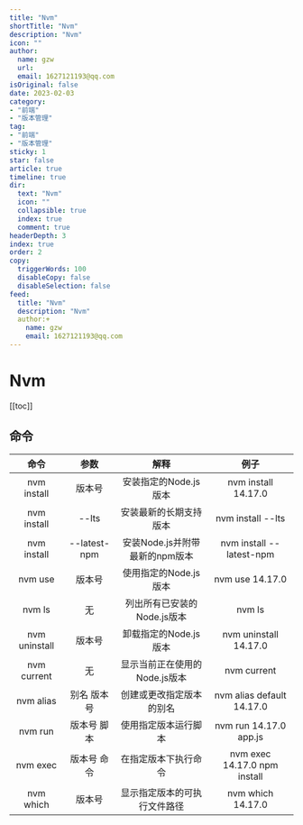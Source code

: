 ```yaml
---
title: "Nvm"
shortTitle: "Nvm"
description: "Nvm"
icon: ""
author: 
  name: gzw
  url: 
  email: 1627121193@qq.com
isOriginal: false
date: 2023-02-03
category: 
- "前端"
- "版本管理"
tag:
- "前端"
- "版本管理"
sticky: 1
star: false
article: true
timeline: true
dir:
  text: "Nvm"
  icon: ""
  collapsible: true
  index: true
  comment: true
headerDepth: 3
index: true
order: 2
copy:
  triggerWords: 100
  disableCopy: false
  disableSelection: false
feed:
  title: "Nvm"
  description: "Nvm"
  author:+
    name: gzw
    email: 1627121193@qq.com
---
```






# Nvm

[[toc]]



## 命令

|     命令      |     参数     |              解释              |             例子             |
| :-----------: | :----------: | :----------------------------: | :--------------------------: |
|  nvm install  |    版本号    |     安装指定的Node.js版本      |     nvm install 14.17.0      |
|  nvm install  |    --lts     |     安装最新的长期支持版本     |      nvm install --lts       |
|  nvm install  | --latest-npm | 安装Node.js并附带最新的npm版本 |   nvm install --latest-npm   |
|    nvm use    |    版本号    |     使用指定的Node.js版本      |       nvm use 14.17.0        |
|    nvm ls     |      无      |  列出所有已安装的Node.js版本   |            nvm ls            |
| nvm uninstall |    版本号    |     卸载指定的Node.js版本      |    nvm uninstall 14.17.0     |
|  nvm current  |      无      | 显示当前正在使用的Node.js版本  |         nvm current          |
|   nvm alias   | 别名 版本号  |    创建或更改指定版本的别名    |  nvm alias default 14.17.0   |
|    nvm run    | 版本号 脚本  |      使用指定版本运行脚本      |    nvm run 14.17.0 app.js    |
|   nvm exec    | 版本号 命令  |      在指定版本下执行命令      | nvm exec 14.17.0 npm install |
|   nvm which   |    版本号    |  显示指定版本的可执行文件路径  |      nvm which 14.17.0       |